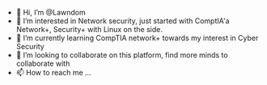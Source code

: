 - 👋 Hi, I’m @Lawndom
- 👀 I’m interested in Network security, just started with ComptIA'a Network+, Security+ with Linux on the side.
- 🌱 I’m currently learning CompTIA network+ towards my interest in Cyber Security
- 💞️ I’m looking to collaborate on this platform, find more minds to collaborate with
- 📫 How to reach me ...

<!---
Lawndom/Lawndom is a ✨ special ✨ repository because its `README.md` (this file) appears on your GitHub profile.
You can click the Preview link to take a look at your changes.
--->
